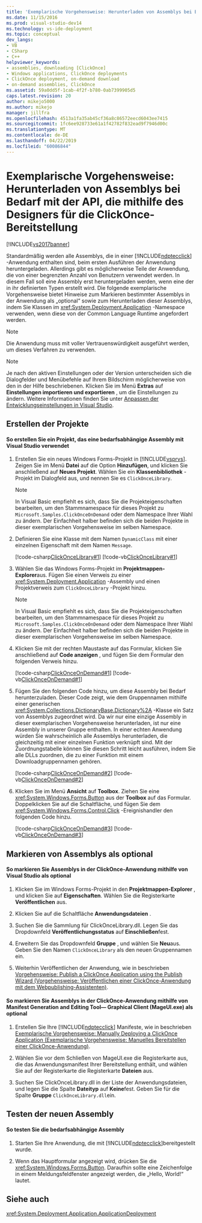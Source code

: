 ```yaml
---
title: 'Exemplarische Vorgehensweise: Herunterladen von Assemblys bei Bedarf mit der API, die mithilfe des Designers für die ClickOnce-Bereitstellung | Microsoft-Dokumentation'
ms.date: 11/15/2016
ms.prod: visual-studio-dev14
ms.technology: vs-ide-deployment
ms.topic: conceptual
dev_langs:
- VB
- CSharp
- C++
helpviewer_keywords:
- assemblies, downloading [ClickOnce]
- Windows applications, ClickOnce deployments
- ClickOnce deployment, on-demand download
- on-demand assemblies, ClickOnce
ms.assetid: 59a0dd5f-1cab-4f2f-b780-0ab7399905d5
caps.latest.revision: 20
author: mikejo5000
ms.author: mikejo
manager: jillfra
ms.openlocfilehash: 4513a1fa35ab45cf36a8c86572eecd6043ee7415
ms.sourcegitcommit: 1fc6ee928733e61a1f42782f832ead9f7946d00c
ms.translationtype: MT
ms.contentlocale: de-DE
ms.lasthandoff: 04/22/2019
ms.locfileid: "60086844"
---
```

# <a name="walkthrough-downloading-assemblies-on-demand-with-the-clickonce-deployment-api-using-the-designer"></a>Exemplarische Vorgehensweise: Herunterladen von Assemblys bei Bedarf mit der API, die mithilfe des Designers für die ClickOnce-Bereitstellung
[!INCLUDE[vs2017banner](../includes/vs2017banner.md)]

Standardmäßig werden alle Assemblys, die in einer [!INCLUDE[ndptecclick](../includes/ndptecclick-md.md)] -Anwendung enthalten sind, beim ersten Ausführen der Anwendung heruntergeladen. Allerdings gibt es möglicherweise Teile der Anwendung, die von einer begrenzten Anzahl von Benutzern verwendet werden. In diesem Fall soll eine Assembly erst heruntergeladen werden, wenn eine der in ihr definierten Typen erstellt wird. Die folgende exemplarische Vorgehensweise bietet Hinweise zum Markieren bestimmter Assemblys in der Anwendung als „optional“ sowie zum Herunterladen dieser Assemblys, indem Sie Klassen im <xref:System.Deployment.Application> -Namespace verwenden, wenn diese von der Common Language Runtime angefordert werden.  
  
> [!NOTE]
>  Die Anwendung muss mit voller Vertrauenswürdigkeit ausgeführt werden, um dieses Verfahren zu verwenden.  
  
> [!NOTE]
>  Je nach den aktiven Einstellungen oder der Version unterscheiden sich die Dialogfelder und Menübefehle auf Ihrem Bildschirm möglicherweise von den in der Hilfe beschriebenen. Klicken Sie im Menü **Extras** auf **Einstellungen importieren und exportieren** , um die Einstellungen zu ändern. Weitere Informationen finden Sie unter [Anpassen der Entwicklungseinstellungen in Visual Studio](http://msdn.microsoft.com/22c4debb-4e31-47a8-8f19-16f328d7dcd3).  
  
## <a name="creating-the-projects"></a>Erstellen der Projekte  
  
#### <a name="to-create-a-project-that-uses-an-on-demand-assembly-with-visual-studio"></a>So erstellen Sie ein Projekt, das eine bedarfsabhängige Assembly mit Visual Studio verwendet  
  
1. Erstellen Sie ein neues Windows Forms-Projekt in [!INCLUDE[vsprvs](../includes/vsprvs-md.md)]. Zeigen Sie im Menü **Datei** auf die Option **Hinzufügen**, und klicken Sie anschließend auf **Neues Projekt**. Wählen Sie ein **Klassenbibliothek** -Projekt im Dialogfeld aus, und nennen Sie es `ClickOnceLibrary`.  
  
    > [!NOTE]
    >  In Visual Basic empfiehlt es sich, dass Sie die Projekteigenschaften bearbeiten, um den Stammnamespace für dieses Projekt zu `Microsoft.Samples.ClickOnceOnDemand` oder dem Namespace Ihrer Wahl zu ändern. Der Einfachheit halber befinden sich die beiden Projekte in dieser exemplarischen Vorgehensweise im selben Namespace.  
  
2. Definieren Sie eine Klasse mit dem Namen `DynamicClass` mit einer einzelnen Eigenschaft mit dem Namen `Message`.  
  
     [!code-csharp[ClickOnceLibrary#1](../snippets/csharp/VS_Snippets_Winforms/ClickOnceLibrary/CS/Class1.cs#1)]
     [!code-vb[ClickOnceLibrary#1](../snippets/visualbasic/VS_Snippets_Winforms/ClickOnceLibrary/VB/Class1.vb#1)]  
  
3. Wählen Sie das Windows Forms-Projekt im **Projektmappen-Explorer**aus. Fügen Sie einen Verweis zu einer <xref:System.Deployment.Application> -Assembly und einen Projektverweis zum `ClickOnceLibrary` -Projekt hinzu.  
  
    > [!NOTE]
    >  In Visual Basic empfiehlt es sich, dass Sie die Projekteigenschaften bearbeiten, um den Stammnamespace für dieses Projekt zu `Microsoft.Samples.ClickOnceOnDemand` oder dem Namespace Ihrer Wahl zu ändern. Der Einfachheit halber befinden sich die beiden Projekte in dieser exemplarischen Vorgehensweise im selben Namespace.  
  
4. Klicken Sie mit der rechten Maustaste auf das Formular, klicken Sie anschließend auf **Code anzeigen** , und fügen Sie dem Formular den folgenden Verweis hinzu.  
  
     [!code-csharp[ClickOnceOnDemand#1](../snippets/csharp/VS_Snippets_Winforms/ClickOnceOnDemand/CS/Form1.cs#1)]
     [!code-vb[ClickOnceOnDemand#1](../snippets/visualbasic/VS_Snippets_Winforms/ClickOnceOnDemand/VB/Form1.vb#1)]  
  
5. Fügen Sie den folgenden Code hinzu, um diese Assembly bei Bedarf herunterzuladen. Dieser Code zeigt, wie dem Gruppennamen mithilfe einer generischen <xref:System.Collections.DictionaryBase.Dictionary%2A> -Klasse ein Satz von Assemblys zugeordnet wird. Da wir nur eine einzige Assembly in dieser exemplarischen Vorgehensweise herunterladen, ist nur eine Assembly in unserer Gruppe enthalten. In einer echten Anwendung würden Sie wahrscheinlich alle Assemblys herunterladen, die gleichzeitig mit einer einzelnen Funktion verknüpft sind. Mit der Zuordnungstabelle können Sie diesen Schritt leicht ausführen, indem Sie alle DLLs zuordnen, die zu einer Funktion mit einem Downloadgruppennamen gehören.  
  
     [!code-csharp[ClickOnceOnDemand#2](../snippets/csharp/VS_Snippets_Winforms/ClickOnceOnDemand/CS/Form1.cs#2)]
     [!code-vb[ClickOnceOnDemand#2](../snippets/visualbasic/VS_Snippets_Winforms/ClickOnceOnDemand/VB/Form1.vb#2)]  
  
6. Klicken Sie im Menü **Ansicht** auf **Toolbox**. Ziehen Sie eine <xref:System.Windows.Forms.Button> aus der **Toolbox** auf das Formular. Doppelklicken Sie auf die Schaltfläche, und fügen Sie dem <xref:System.Windows.Forms.Control.Click> -Ereignishandler den folgenden Code hinzu.  
  
     [!code-csharp[ClickOnceOnDemand#3](../snippets/csharp/VS_Snippets_Winforms/ClickOnceOnDemand/CS/Form1.cs#3)]
     [!code-vb[ClickOnceOnDemand#3](../snippets/visualbasic/VS_Snippets_Winforms/ClickOnceOnDemand/VB/Form1.vb#3)]  
  
## <a name="marking-assemblies-as-optional"></a>Markieren von Assemblys als optional  
  
#### <a name="to-mark-assemblies-as-optional-in-your-clickonce-application-by-using-visual-studio"></a>So markieren Sie Assemblys in der ClickOnce-Anwendung mithilfe von Visual Studio als optional  
  
1. Klicken Sie im Windows Forms-Projekt in den **Projektmappen-Explorer** , und klicken Sie auf **Eigenschaften**. Wählen Sie die Registerkarte **Veröffentlichen** aus.  
  
2. Klicken Sie auf die Schaltfläche **Anwendungsdateien** .  
  
3. Suchen Sie die Sammlung für ClickOnceLibrary.dll. Legen Sie das Dropdownfeld **Veröffentlichungsstatus** auf **Einschließen**fest.  
  
4. Erweitern Sie das Dropdownfeld **Gruppe** , und wählen Sie **Neu**aus. Geben Sie den Namen `ClickOnceLibrary` als den neuen Gruppennamen ein.  
  
5. Weiterhin Veröffentlichen der Anwendung, wie in beschrieben [Vorgehensweise: Publish a ClickOnce Application using the Publish Wizard (Vorgehensweise: Veröffentlichen einer ClickOnce-Anwendung mit dem Webpublishing-Assistenten)](../deployment/how-to-publish-a-clickonce-application-using-the-publish-wizard.md).  
  
#### <a name="to-mark-assemblies-as-optional-in-your-clickonce-application-by-using-manifest-generation-and-editing-tool--graphical-client-mageuiexe"></a>So markieren Sie Assemblys in der ClickOnce-Anwendung mithilfe von Manifest Generation and Editing Tool— Graphical Client (MageUI.exe) als optional  
  
1. Erstellen Sie Ihre [!INCLUDE[ndptecclick](../includes/ndptecclick-md.md)] Manifeste, wie in beschrieben [Exemplarische Vorgehensweise: Manually Deploying a ClickOnce Application (Exemplarische Vorgehensweise: Manuelles Bereitstellen einer ClickOnce-Anwendung)](../deployment/walkthrough-manually-deploying-a-clickonce-application.md).  
  
2. Wählen Sie vor dem Schließen von MageUI.exe die Registerkarte aus, die das Anwendungsmanifest Ihrer Bereitstellung enthält, und wählen Sie auf der Registerkarte die Registerkarte **Dateien** aus.  
  
3. Suchen Sie ClickOnceLibrary.dll in der Liste der Anwendungsdateien, und legen Sie die Spalte **Dateityp** auf **Keine**fest. Geben Sie für die Spalte **Gruppe** `ClickOnceLibrary.dll`ein.  
  
## <a name="testing-the-new-assembly"></a>Testen der neuen Assembly  
  
#### <a name="to-test-your-on-demand-assembly"></a>So testen Sie die bedarfsabhängige Assembly  
  
1. Starten Sie Ihre Anwendung, die mit [!INCLUDE[ndptecclick](../includes/ndptecclick-md.md)]bereitgestellt wurde.  
  
2. Wenn das Hauptformular angezeigt wird, drücken Sie die <xref:System.Windows.Forms.Button>. Daraufhin sollte eine Zeichenfolge in einem Meldungsfeldfenster angezeigt werden, die „Hello, World!“ lautet.  
  
## <a name="see-also"></a>Siehe auch  
 <xref:System.Deployment.Application.ApplicationDeployment>
